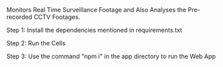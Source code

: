 Monitors Real Time Surveillance Footage and Also Analyses the Pre-recorded CCTV Footages.


Step 1: Install the dependencies mentioned in requirements.txt 


Step 2: Run the Cells


Step 3: Use the command "npm i" in the app directory to run the Web App
